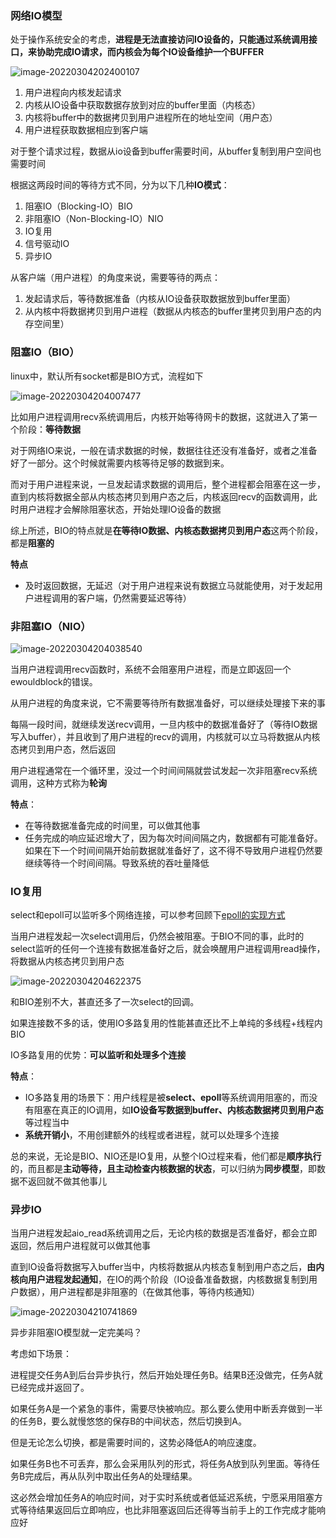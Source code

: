 ### 网络IO模型

处于操作系统安全的考虑，**进程是无法直接访问IO设备的，只能通过系统调用接口，来协助完成IO请求，而内核会为每个IO设备维护一个BUFFER**

![image-20220304202400107](E:\learning-note\middleware\src\main\java\redis\极客时间\pic\image-20220304202400107.png)

1. 用户进程向内核发起请求
2. 内核从IO设备中获取数据存放到对应的buffer里面（内核态）
3. 内核将buffer中的数据拷贝到用户进程所在的地址空间（用户态）
4. 用户进程获取数据相应到客户端

对于整个请求过程，数据从io设备到buffer需要时间，从buffer复制到用户空间也需要时间

根据这两段时间的等待方式不同，分为以下几种**IO模式**：

1. 阻塞IO（Blocking-IO）BIO
2. 非阻塞IO（Non-Blocking-IO）NIO
3. IO复用
4. 信号驱动IO
5. 异步IO



从客户端（用户进程）的角度来说，需要等待的两点：

1. 发起请求后，等待数据准备（内核从IO设备获取数据放到buffer里面）
2. 从内核中将数据拷贝到用户进程（数据从内核态的buffer里拷贝到用户态的内存空间里）



### 阻塞IO（BIO）

linux中，默认所有socket都是BIO方式，流程如下

![image-20220304204007477](E:\learning-note\middleware\src\main\java\redis\极客时间\pic\image-20220304204007477.png)

比如用户进程调用recv系统调用后，内核开始等待网卡的数据，这就进入了第一个阶段：**等待数据**

对于网络IO来说，一般在请求数据的时候，数据往往还没有准备好，或者之准备好了一部分。这个时候就需要内核等待足够的数据到来。

而对于用户进程来说，一旦发起请求数据的调用后，整个进程都会阻塞在这一步，直到内核将数据全部从内核态拷贝到用户态之后，内核返回recv的函数调用，此时用户进程才会解除阻塞状态，开始处理IO设备的数据

综上所述，BIO的特点就是**在等待IO数据、内核态数据拷贝到用户态**这两个阶段，都是**阻塞的**

**特点**

* 及时返回数据，无延迟（对于用户进程来说有数据立马就能使用，对于发起用户进程调用的客户端，仍然需要延迟等待）

### 非阻塞IO（NIO）

![image-20220304204038540](D:\Users\80261561\AppData\Roaming\Typora\typora-user-images\image-20220304204038540.png)

当用户进程调用recv函数时，系统不会阻塞用户进程，而是立即返回一个ewouldblock的错误。

从用户进程的角度来说，它不需要等待所有数据准备好，可以继续处理接下来的事

每隔一段时间，就继续发送recv调用，一旦内核中的数据准备好了（等待IO数据写入buffer），并且收到了用户进程的recv的调用，内核就可以立马将数据从内核态拷贝到用户态，然后返回

用户进程通常在一个循环里，没过一个时间间隔就尝试发起一次非阻塞recv系统调用，这种方式称为**轮询**

**特点**：

* 在等待数据准备完成的时间里，可以做其他事
* 任务完成的响应延迟增大了，因为每次时间间隔之内，数据都有可能准备好。如果在下一个时间间隔开始前数据就准备好了，这不得不导致用户进程仍然要继续等待一个时间间隔。导致系统的吞吐量降低

### IO复用

select和epoll可以监听多个网络连接，可以参考回顾下[epoll的实现方式](E:\learning-note\middleware\src\main\java\redis\面试场景\Redis单线程还是多线程\epoll.md)

当用户进程发起一次select调用后，仍然会被阻塞。于BIO不同的事，此时的select监听的任何一个连接有数据准备好之后，就会唤醒用户进程调用read操作，将数据从内核态拷贝到用户态

![image-20220304204622375](E:\learning-note\middleware\src\main\java\redis\极客时间\pic\image-20220304204622375.png)

和BIO差别不大，甚直还多了一次select的回调。

如果连接数不多的话，使用IO多路复用的性能甚直还比不上单纯的多线程+线程内BIO

IO多路复用的优势：**可以监听和处理多个连接**

**特点**：

* IO多路复用的场景下：用户线程是被**select、epoll**等系统调用阻塞的，而没有阻塞在真正的IO调用，如**IO设备写数据到buffer、内核态数据拷贝到用户态**等过程当中
* **系统开销小**，不用创建额外的线程或者进程，就可以处理多个连接



总的来说，无论是BIO、NIO还是IO复用，从整个IO过程来看，他们都是**顺序执行**的，而且都是**主动等待，且主动检查内核数据的状态**，可以归纳为**同步模型**，即数据不返回就不做其他事儿

### 异步IO

当用户进程发起aio_read系统调用之后，无论内核的数据是否准备好，都会立即返回，然后用户进程就可以做其他事

直到IO设备将数据写入buffer当中，内核将数据从内核态复制到用户态之后，**由内核向用户进程发起通知**，在IO的两个阶段（IO设备准备数据，内核数据复制到用户数据），用户进程都是非阻塞的（在做其他事，等待内核通知）

![image-20220304210741869](E:\learning-note\middleware\src\main\java\redis\极客时间\pic\image-20220304210741869.png)

异步非阻塞IO模型就一定完美吗？

考虑如下场景：

进程提交任务A到后台异步执行，然后开始处理任务B。结果B还没做完，任务A就已经完成并返回了。

如果任务A是一个紧急的事件，需要尽快被响应。那么要么使用中断丢弃做到一半的任务B，要么就慢悠悠的保存B的中间状态，然后切换到A。

但是无论怎么切换，都是需要时间的，这势必降低A的响应速度。



如果任务B也不可丢弃，那么会采用队列的形式，将任务A放到队列里面。等待任务B完成后，再从队列中取出任务A的处理结果。

这必然会增加任务A的响应时间，对于实时系统或者低延迟系统，宁愿采用阻塞方式等待结果返回后立即响应，也比非阻塞返回后还得等当前手上的工作完成才能响应好

